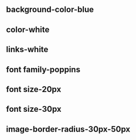 ## background-color-blue

## color-white

## links-white

## font family-poppins

## font size-20px

## font size-30px

## image-border-radius-30px-50px

